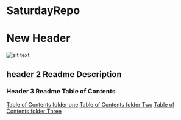 # SaturdayRepo
# New Header
![alt text](https://www.google.com/url?sa=i&url=https%3A%2F%2Fwww.gpybbootcamps.com%2F~gpybboot%2F2018%2F07%2F09%2Frequirements-of-gpyb-bootcamp-participants%2F&psig=AOvVaw2ctKmoAFGZFUY2hhhMz73L&ust=1600628849636000&source=images&cd=vfe&ved=0CAIQjRxqFwoTCNiZ1LD19esCFQAAAAAdAAAAABAD)
## header 2 Readme Description
### Header 3 Readme Table of Contents
[Table of Contents folder one](satrudayrepofolder\SaturdayRepo\tableofcontents\Newfolder1)
[Table of Contents folder Two](satrudayrepofolder\SaturdayRepo\tableofcontents\Newfolder2)
[Table of Contents folder Three](satrudayrepofolder\SaturdayRepo\tableofcontents\Newfolder3)

